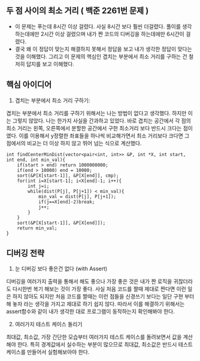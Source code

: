 ## 두 점 사이의 최소 거리 ( 백준 2261번 문제 )

- 이 문제는 푸는데 8시간 이상 걸렸다. 사실 8시간 보다 훨씬 더걸렸다. 풀이를 생각하는데에만 2시간 이상 걸렸으며 내가 짠 코드의 디버깅을 하는데에만 6시간이 걸렸다. 
- 결국 왜 이 정답이 맞는지 해결하지 못해서 정답을 보고 내가 생각한 정답이 맞다는 것을 이해했다. 그리고 이 문제의 핵심인 겹치는 부분에서 최소 거리를 구하는 건 철저히 답지를 보고 이해했다. 

## 핵심 아이디어
1. 겹치는 부분에서 최소 거리 구하기: 

겹치는 부분에서 최소 거리를 구하기 위해서는 나는 방법이 없다고 생각했다. 하지만 이는 그렇지 않았다. 나는 한가지 사실을 간과하고 있었다. 바로 겹치는 공간에서 각 점의 최소 거리는 왼쪽, 오른쪽에서 분할한 공간에서 구한 최소거리 보다 반드시 크다는 점이였다. 이를 이용해서 y정렬한 좌표들을 하나씩 비교해가면서 최소 거리보다 크다면 그 점에서의 비교는 더 이상 하지 않고 뛰어 넘는 식으로 계산했다.

 
```
int findCenterMinDist(vector<pair<int, int>> &P, int *X, int start, int end, int min_val){
    if(start > end) return 1000000000;
    if(end > 10000) end = 10000;
    sort(&P[X[start-1]], &P[X[end]], cmp);
    for(int i=X[start-1]; i<X[end]-1; i++){
        int j=i;
        while(dist(P[j], P[j+1]) < min_val){
            min_val = dist(P[j], P[j+1]);
            if(j==X[end]-2)break;
            j++;
        }
    }
    sort(&P[X[start-1]], &P[X[end]]);
    return min_val;
}
```

## 디버깅 전략

1. 눈 디버깅 보다 좋은건 없다 (with Assert) 

디버깅을 여러가지 출력을 통해서 해도 좋으나 가장 좋은 것은 내가 짠 로직을 귀찮더라도 다시한번 복기 해보는 것이 가장 좋다. 사실 처음 코드를 짤때 제대로 짠다면 이런 일은 하지 않아도 되지만 처음 코드를 짤때는 이런 점들을 신경쓰기 보다는 일단 구현 부터 해 놓자 라는 생각을 가지고 제대로 하기 쉽지 않다. 따라서 이를 해결하기 위해서는 assert함수와 같이 내가 생각한 대로 프로그램이 동작하는지 확인해봐야 한다.

2. 여러가지 테스트 케이스 돌리기

최대값, 최소값, 가장 간단한 모습부터 여러가지 테스트 케이스를 돌려보면서 값을 계산해야 한다. 특히 경계값에서 실수하는 부분이 많으므로 최대값, 최소값은 반드시 테스트 케이스를 만들어서 실험해보아야 한다.
